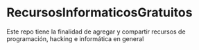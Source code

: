 # RecursosInformaticosGratuitos
Este repo tiene la finalidad de agregar y compartir recursos de programación, hacking e informática en general
